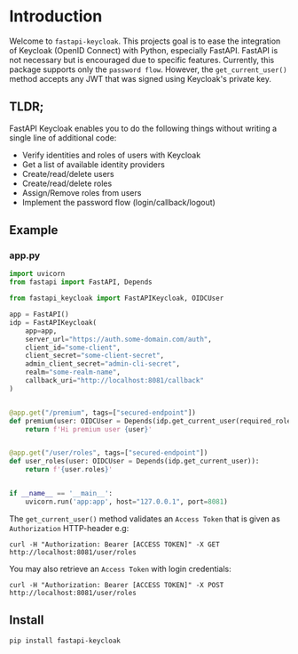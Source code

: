 # Introduction

Welcome to `fastapi-keycloak`. This projects goal is to ease the integration of Keycloak (OpenID Connect) with Python, especially FastAPI. FastAPI is not necessary but is
encouraged due to specific features. Currently, this package supports only the `password flow`. However, the `get_current_user()` method accepts any JWT that was signed using
Keycloak's private key.

## TLDR;

FastAPI Keycloak enables you to do the following things without writing a single line of additional code:

- Verify identities and roles of users with Keycloak
- Get a list of available identity providers
- Create/read/delete users
- Create/read/delete roles
- Assign/Remove roles from users
- Implement the password flow (login/callback/logout)

## Example

### app.py

```python
import uvicorn
from fastapi import FastAPI, Depends

from fastapi_keycloak import FastAPIKeycloak, OIDCUser

app = FastAPI()
idp = FastAPIKeycloak(
    app=app,
    server_url="https://auth.some-domain.com/auth",
    client_id="some-client",
    client_secret="some-client-secret",
    admin_client_secret="admin-cli-secret",
    realm="some-realm-name",
    callback_uri="http://localhost:8081/callback"
)


@app.get("/premium", tags=["secured-endpoint"])
def premium(user: OIDCUser = Depends(idp.get_current_user(required_roles=["premium"]))):
    return f'Hi premium user {user}'


@app.get("/user/roles", tags=["secured-endpoint"])
def user_roles(user: OIDCUser = Depends(idp.get_current_user)):
    return f'{user.roles}'


if __name__ == '__main__':
    uvicorn.run('app:app', host="127.0.0.1", port=8081)
```

The `get_current_user()` method validates an `Access Token` that is given as `Authorization` HTTP-header e.g:

```shell
curl -H "Authorization: Bearer [ACCESS TOKEN]" -X GET http://localhost:8081/user/roles 
```

You may also retrieve an `Access Token` with login credentials:

```shell
curl -H "Authorization: Bearer [ACCESS TOKEN]" -X POST http://localhost:8081/user/roles 
```

## Install

```shell
pip install fastapi-keycloak
```